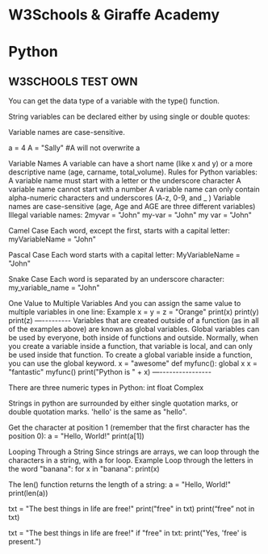 # W3Schools & Giraffe Academy

# Python

## W3SCHOOLS TEST OWN

You can get the data type of a variable with the type() function.

String variables can be declared either by using single or double quotes:

Variable names are case-sensitive.

a = 4
A = "Sally"
#A will not overwrite a

Variable Names
A variable can have a short name (like x and y) or a more descriptive name (age, carname, total_volume). Rules for Python variables:
A variable name must start with a letter or the underscore character
A variable name cannot start with a number
A variable name can only contain alpha-numeric characters and underscores (A-z, 0-9, and _ )
Variable names are case-sensitive (age, Age and AGE are three different variables)
Illegal variable names:
2myvar = "John"
my-var = "John"
my var = "John"

Camel Case
Each word, except the first, starts with a capital letter:
myVariableName = "John"

Pascal Case
Each word starts with a capital letter:
MyVariableName = "John"

Snake Case
Each word is separated by an underscore character:
my_variable_name = "John"


One Value to Multiple Variables
And you can assign the same value to multiple variables in one line:
Example
x = y = z = "Orange"
print(x)
print(y)
print(z)
—---------
Variables that are created outside of a function (as in all of the examples above) are known as global variables.
Global variables can be used by everyone, both inside of functions and outside.
Normally, when you create a variable inside a function, that variable is local, and can only be used inside that function.
To create a global variable inside a function, you can use the global keyword.
x = "awesome"
def myfunc():
  global x
  x = "fantastic"
myfunc()
print("Python is " + x)
—----------------




There are three numeric types in Python:
int
float
Complex
 
Strings in python are surrounded by either single quotation marks, or double quotation marks.
'hello' is the same as "hello".

Get the character at position 1 (remember that the first character has the position 0):
a = "Hello, World!"
print(a[1])


Looping Through a String
Since strings are arrays, we can loop through the characters in a string, with a for loop.
Example
Loop through the letters in the word "banana":
for x in "banana":
  print(x)

The len() function returns the length of a string:
a = "Hello, World!"
print(len(a))


txt = "The best things in life are free!"
print("free" in txt)
print(“free” not in txt)

txt = "The best things in life are free!"
if "free" in txt:
  print("Yes, 'free' is present.")






